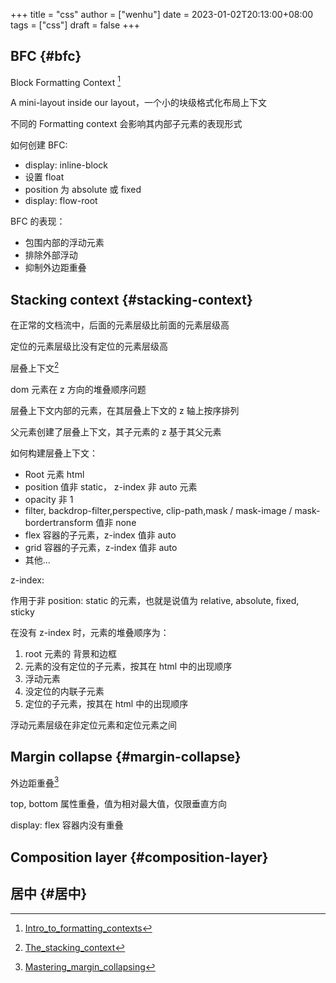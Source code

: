 +++
title = "css"
author = ["wenhu"]
date = 2023-01-02T20:13:00+08:00
tags = ["css"]
draft = false
+++

## BFC {#bfc}

Block Formatting Context&nbsp;[^fn:1]

A mini-layout inside our layout，一个小的块级格式化布局上下文

不同的 Formatting context 会影响其内部子元素的表现形式

如何创建 BFC:

-   display: inline-block
-   设置 float
-   position 为 absolute 或 fixed
-   display: flow-root

BFC 的表现：

-   包围内部的浮动元素
-   排除外部浮动
-   抑制外边距重叠


## Stacking context {#stacking-context}

在正常的文档流中，后面的元素层级比前面的元素层级高

定位的元素层级比没有定位的元素层级高

层叠上下文[^fn:2]

dom 元素在 z 方向的堆叠顺序问题

层叠上下文内部的元素，在其层叠上下文的 z 轴上按序排列

父元素创建了层叠上下文，其子元素的 z 基于其父元素

如何构建层叠上下文：

-   Root 元素 html
-   position 值非 static， z-index 非 auto 元素
-   opacity 非 1
-   filter, backdrop-filter,perspective, clip-path,mask / mask-image / mask-bordertransform 值非 none
-   flex 容器的子元素，z-index 值非 auto
-   grid 容器的子元素，z-index 值非 auto
-   其他...

z-index:

作用于非 position: static 的元素，也就是说值为 relative, absolute, fixed, sticky

在没有 z-index 时，元素的堆叠顺序为：

1.  root 元素的 背景和边框
2.  元素的没有定位的子元素，按其在 html 中的出现顺序
3.  浮动元素
4.  没定位的内联子元素
5.  定位的子元素，按其在 html 中的出现顺序

浮动元素层级在非定位元素和定位元素之间


## Margin collapse {#margin-collapse}

外边距重叠[^fn:3]

top, bottom 属性重叠，值为相对最大值，仅限垂直方向

display: flex 容器内没有重叠


## Composition layer {#composition-layer}


## 居中 {#居中}

[^fn:1]: [Intro_to_formatting_contexts](https://developer.mozilla.org/en-US/docs/Web/CSS/CSS_Flow_Layout/Intro_to_formatting_contexts)
[^fn:2]: [The_stacking_context](https://developer.mozilla.org/en-US/docs/Web/CSS/CSS_Positioning/Understanding_z_index/The_stacking_context)
[^fn:3]: [Mastering_margin_collapsing](https://developer.mozilla.org/en-US/docs/Web/CSS/CSS_Box_Model/Mastering_margin_collapsing)